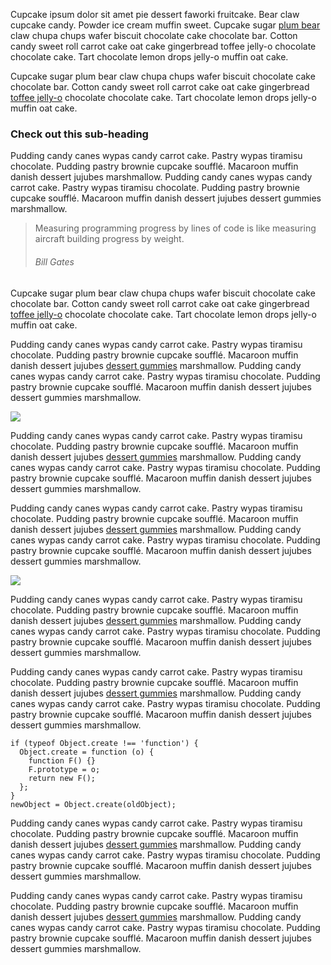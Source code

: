 Cupcake ipsum dolor sit amet pie dessert faworki fruitcake. Bear claw cupcake candy. Powder ice cream muffin sweet. Cupcake sugar [plum bear](http://www.google.com) claw chupa chups wafer biscuit chocolate cake chocolate bar. Cotton candy sweet roll carrot cake oat cake gingerbread toffee jelly-o chocolate chocolate cake. Tart chocolate lemon drops jelly-o muffin oat cake.

Cupcake sugar plum bear claw chupa chups wafer biscuit chocolate cake chocolate bar. Cotton candy sweet roll carrot cake oat cake gingerbread [toffee jelly-o](http://www.apa.com) chocolate chocolate cake. Tart chocolate lemon drops jelly-o muffin oat cake.

### Check out this sub-heading

Pudding candy canes wypas candy carrot cake. Pastry wypas tiramisu chocolate. Pudding pastry brownie cupcake soufflé. Macaroon muffin danish dessert jujubes marshmallow. Pudding candy canes wypas candy carrot cake. Pastry wypas tiramisu chocolate. Pudding pastry brownie cupcake soufflé. Macaroon muffin danish dessert jujubes dessert gummies marshmallow.

> Measuring programming progress by lines of code is like measuring aircraft building progress by weight.
>
> ###### Bill Gates

Cupcake sugar plum bear claw chupa chups wafer biscuit chocolate cake chocolate bar. Cotton candy sweet roll carrot cake oat cake gingerbread <a href="">toffee jelly-o</a> chocolate chocolate cake. Tart chocolate lemon drops jelly-o muffin oat cake.

Pudding candy canes wypas candy carrot cake. Pastry wypas tiramisu chocolate. Pudding pastry brownie cupcake soufflé. Macaroon muffin danish dessert jujubes <a href="">dessert gummies</a> marshmallow. Pudding candy canes wypas candy carrot cake. Pastry wypas tiramisu chocolate. Pudding pastry brownie cupcake soufflé. Macaroon muffin danish dessert jujubes dessert gummies marshmallow.

<img src="/img/placekitten-800x300.jpeg">

Pudding candy canes wypas candy carrot cake. Pastry wypas tiramisu chocolate. Pudding pastry brownie cupcake soufflé. Macaroon muffin danish dessert jujubes <a href="">dessert gummies</a> marshmallow. Pudding candy canes wypas candy carrot cake. Pastry wypas tiramisu chocolate. Pudding pastry brownie cupcake soufflé. Macaroon muffin danish dessert jujubes dessert gummies marshmallow.

Pudding candy canes wypas candy carrot cake. Pastry wypas tiramisu chocolate. Pudding pastry brownie cupcake soufflé. Macaroon muffin danish dessert jujubes <a href="">dessert gummies</a> marshmallow. Pudding candy canes wypas candy carrot cake. Pastry wypas tiramisu chocolate. Pudding pastry brownie cupcake soufflé. Macaroon muffin danish dessert jujubes dessert gummies marshmallow.

<img class="border right" src="/img/placekitten-250x300.jpeg">

Pudding candy canes wypas candy carrot cake. Pastry wypas tiramisu chocolate. Pudding pastry brownie cupcake soufflé. Macaroon muffin danish dessert jujubes <a href="">dessert gummies</a> marshmallow. Pudding candy canes wypas candy carrot cake. Pastry wypas tiramisu chocolate. Pudding pastry brownie cupcake soufflé. Macaroon muffin danish dessert jujubes dessert gummies marshmallow.

Pudding candy canes wypas candy carrot cake. Pastry wypas tiramisu chocolate. Pudding pastry brownie cupcake soufflé. Macaroon muffin danish dessert jujubes <a href="">dessert gummies</a> marshmallow. Pudding candy canes wypas candy carrot cake. Pastry wypas tiramisu chocolate. Pudding pastry brownie cupcake soufflé. Macaroon muffin danish dessert jujubes dessert gummies marshmallow.

    if (typeof Object.create !== 'function') {
      Object.create = function (o) {
        function F() {}
        F.prototype = o;
        return new F();
      };
    }
    newObject = Object.create(oldObject);

Pudding candy canes wypas candy carrot cake. Pastry wypas tiramisu chocolate. Pudding pastry brownie cupcake soufflé. Macaroon muffin danish dessert jujubes <a href="">dessert gummies</a> marshmallow. Pudding candy canes wypas candy carrot cake. Pastry wypas tiramisu chocolate. Pudding pastry brownie cupcake soufflé. Macaroon muffin danish dessert jujubes dessert gummies marshmallow.

Pudding candy canes wypas candy carrot cake. Pastry wypas tiramisu chocolate. Pudding pastry brownie cupcake soufflé. Macaroon muffin danish dessert jujubes <a href="">dessert gummies</a> marshmallow. Pudding candy canes wypas candy carrot cake. Pastry wypas tiramisu chocolate. Pudding pastry brownie cupcake soufflé. Macaroon muffin danish dessert jujubes dessert gummies marshmallow.
